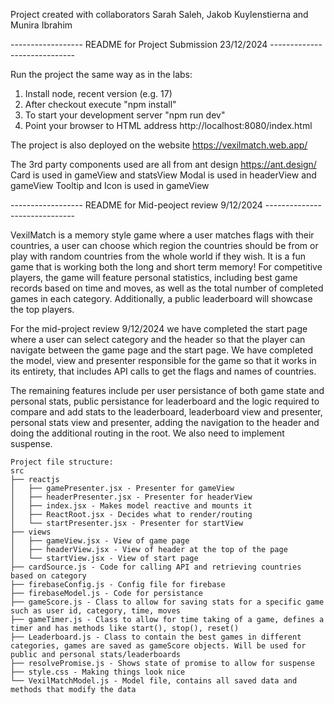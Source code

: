 Project created with collaborators Sarah Saleh, Jakob Kuylenstierna and Munira Ibrahim


------------------ README for Project Submission 23/12/2024 -----------------------------

Run the project the same way as in the labs:
1. Install node, recent version (e.g. 17)
2. After checkout execute "npm install"
3. To start your development server "npm run dev"
4. Point your browser to HTML address http://localhost:8080/index.html

The project is also deployed on the website https://vexilmatch.web.app/

The 3rd party components used are all from ant design https://ant.design/
Card is used in gameView and statsView
Modal is used in headerView and gameView
Tooltip and Icon is used in gameView

------------------ README for Mid-peoject review 9/12/2024 ------------------------------

VexilMatch is a memory style game where a user matches flags with their countries, a user can choose which region the countries should be from 
or play with random countries from the whole world if they wish. It is a fun game that is working both the long and short term memory! For 
competitive players, the game will feature personal statistics, including best game records based on time and moves, as well as the total 
number of completed games in each category. Additionally, a public leaderboard will showcase the top players.

For the mid-project review 9/12/2024 we have completed the start page where a user can select category and the header so that the player can 
navigate between the game page and the start page. We have completed the model, view and presenter responsible for the game so that it works 
in its entirety, that includes API calls to get the flags and names of countries.

The remaining features include per user persistance of both game state and personal stats, public persistance for leaderboard and the logic 
required to compare and add stats to the leaderboard, leaderboard view and presenter, personal stats view and presenter, adding the navigation 
to the header and doing the additional routing in the root. We also need to implement suspense.

```
Project file structure:
src  
├── reactjs  
│   ├── gamePresenter.jsx - Presenter for gameView
│   ├── headerPresenter.jsx - Presenter for headerView
│   ├── index.jsx - Makes model reactive and mounts it
│   ├── ReactRoot.jsx - Decides what to render/routing
│   └── startPresenter.jsx - Presenter for startView
├── views  
│   ├── gameView.jsx - View of game page
│   ├── headerView.jsx - View of header at the top of the page
│   └── startView.jsx - View of start page
├── cardSource.js - Code for calling API and retrieving countries based on category
├── firebaseConfig.js - Config file for firebase
├── firebaseModel.js - Code for persistance
├── gameScore.js - Class to allow for saving stats for a specific game such as user id, category, time, moves
├── gameTimer.js - Class to allow for time taking of a game, defines a timer and has methods like start(), stop(), reset()
├── Leaderboard.js - Class to contain the best games in different categories, games are saved as gameScore objects. Will be used for public and personal stats/leaderboards
├── resolvePromise.js - Shows state of promise to allow for suspense
├── style.css - Making things look nice
└── VexilMatchModel.js - Model file, contains all saved data and methods that modify the data
```
